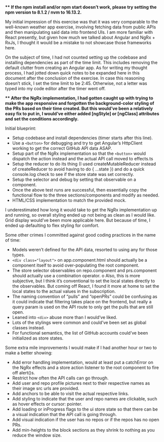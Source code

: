 <b>** If the npm install and/or npm start doesn’t work, please try setting the npm version to 8.1.2 / nvm to 16.13.2.</b>

My initial impression of this exercise was that it was very comparable to the well-known weather app exercise, involving fetching data from public APIs and then manipulating said data into frontend UIs. I am more familiar with React presently, but given how much we talked about Angular and NgRx + RxJs, I thought it would be a mistake to not showcase those frameworks here. 

On the subject of time, I had not counted setting up the codebase and installing dependencies as part of the time limit. This includes removing the default clutter from creating an Angular app. As for writing my thought process, I had jotted down quick notes to be expanded here in this document after the conclusion of the exercise. In case this reasoning doesn’t stick, I set the time limit to be 2:45. Otherwise, not a letter was typed into my code editor after the timer went off.

<b>** After the NgRx implementation, I had gotten caught up with trying to make the app responsive and forgotten the background-color styling of the PRs based on their time created. But this would’ve been a relatively easy fix to put in, I would’ve either added [ngStyle] or [ngClass] attributes and set the conditions accordingly.</b>

Initial blueprint:
-	Setup codebase and install dependencies (timer starts after this line).
-	Use a `<button>` for debugging and try to get Angular’s HttpClient working to get the correct GitHub API data ASAP.
-	Setup part of the NgRx implementation so that the `<button>` would dispatch the action instead and the actual API call moved to effects.ts
-	Setup the reducer to do its thing (I used createMutableReducer instead of createReducer to avoid having to do { …state }) and do a quick console.log check to see if the store state was set correctly.
-	Setup the selector and debug by setting that observable on a component. 
-	Once the above test runs are successful, then essentially copy the functional flow to the three sections/components and modify as needed.
-	HTML/CSS implementation to match the provided mock.

I underestimated how long it would take to get the NgRx implementation up and running, so overall styling ended up not being as clean as I would like. Grid display would’ve been more applicable here. But because of time, I ended up defaulting to flex styling for comfort. 

Some other crimes I committed against good coding practices in the name of time:
-	Models weren’t defined for the API data, resorted to using any for those types.
-	`<div class="layout">` on app.component.html should actually be a component itself to avoid over-populating the root component.
-	The store selector observables on repo.component and prs.component should actually use a combination operator.
o	Also, this is more subjective, but I think it’s conventional to set the local states directly to the observables. But coming off React, I found it more at home to set the local states to the actual values in the subscription.
-	The naming convention of “pulls” and “openPRs” could be confusing as it could indicate that filtering takes place on the frontend, but really a query param is used on the API route to only get the pulls that are still open.
-	Leaned into `<div>` abuse more than I would’ve liked.
-	Lots of the stylings were common and could’ve been set as global classes instead.
-	For functional semantics, the list of GitHub accounts could’ve been initialized as store states.

Some extra mile improvements I would make if I had another hour or two to make a better showing:
-	Add error handling implementation, would at least put a catchError on the NgRx effects and a store action listener to the root component to fire off alert()s.
-	Restrict how often the API calls can go through.
-	Add user and repo profile pictures next to their respective names as their image src urls are provided.
-	Add anchors to be able to visit the actual respective links.
-	Add styling to indicate that the user and repo names are clickable, such as hover effects or cursor: pointer.
-	Add loading or inProgress flags to the ui store state so that there can be a visual indication that the API call is going through.
-	Add visual indication if the user has no repos or if the repos has no open PRs.  
-	Add min-heights to the block sections as they shrink to nothing as you reduce the window size.
